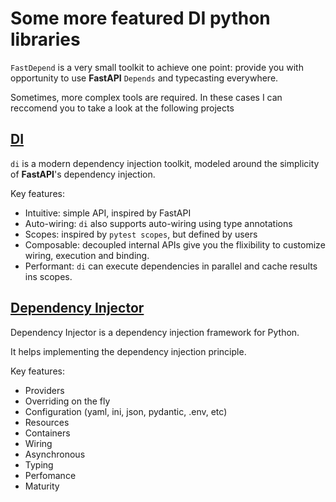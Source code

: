 # Some more featured DI python libraries

`FastDepend` is a very small toolkit to achieve one point: provide you with opportunity to use **FastAPI** `Depends` and typecasting everywhere.

Sometimes, more complex tools are required. In these cases I can reccomend you to take a look at the following projects

## [DI](https://adriangb.com/di/)

`di` is a modern dependency injection toolkit, modeled around the simplicity of **FastAPI**'s dependency injection.

Key features:

* Intuitive: simple API, inspired by FastAPI
* Auto-wiring: `di` also supports auto-wiring using type annotations
* Scopes: inspired by `pytest scopes`, but defined by users
* Composable: decoupled internal APIs give you the flixibility to customize wiring, execution and binding.
* Performant: `di` can execute dependencies in parallel and cache results ins scopes.

## [Dependency Injector](https://python-dependency-injector.etc-labs.org)

Dependency Injector is a dependency injection framework for Python.

It helps implementing the dependency injection principle.

Key features:

* Providers
* Overriding on the fly
* Configuration (yaml, ini, json, pydantic, .env, etc)
* Resources
* Containers
* Wiring
* Asynchronous
* Typing
* Perfomance
* Maturity
